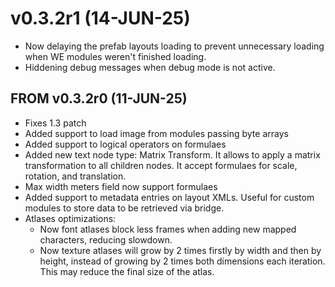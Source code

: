 # v0.3.2r1 (14-JUN-25)

- Now delaying the prefab layouts loading to prevent unnecessary loading when WE modules weren't finished loading.
- Hiddening debug messages when debug mode is not active.

## FROM v0.3.2r0 (11-JUN-25)

- Fixes 1.3 patch
- Added support to load image from modules passing byte arrays
- Added support to logical operators on formulaes
- Added new text node type: Matrix Transform. It allows to apply a matrix transformation to all children nodes. It accept formulaes for scale, rotation, and translation.
- Max width meters field now support formulaes 
- Added support to metadata entries on layout XMLs. Useful for custom modules to store data to be retrieved via bridge.
- Atlases optimizations:
  - Now font atlases block less frames when adding new mapped characters, reducing slowdown.
  - Now texture atlases will grow by 2 times firstly by width and then by height, instead of growing by 2 times both dimensions each iteration. This may reduce the final size of the atlas.
